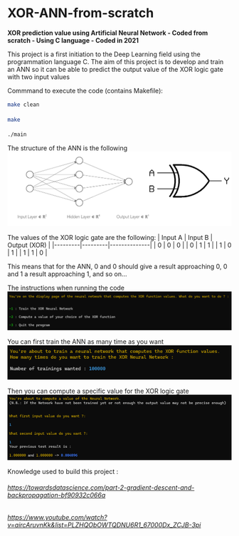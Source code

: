 # XOR-ANN-from-scratch
**XOR prediction value using Artificial Neural Network - Coded from scratch - Using C language - Coded in 2021** 

This project is a first initiation to the Deep Learning field using the programmation language C. The aim of this project is to develop and train an ANN so it can be able to predict the output value of the XOR logic gate with two input values

Commmand to execute the code (contains Makefile): 
```bash
make clean

make

./main
```

The structure of the ANN is the following
![ANN structure](images/ANN_structure.PNG)

The values of the XOR logic gate are the following: 
| Input A | Input B | Output (XOR) |
|---------|---------|--------------|
|    0    |    0    |      0       |
|    0    |    1    |      1       |
|    1    |    0    |      1       |
|    1    |    1    |      0       |

This means that for the ANN, 0 and 0 should give a result approaching 0, 0 and 1 a result approaching 1, and so on...


The instructions when running the code
![Instructions](images/Instructions.PNG)



You can first train the ANN as many time as you want 
![Trainig instructions](images/Training.PNG)



Then you can compute a specific value for the XOR logic gate 
![Test instructions](images/Test.PNG)




Knowledge used to build this project : 
###### https://towardsdatascience.com/part-2-gradient-descent-and-backpropagation-bf90932c066a
###### https://www.youtube.com/watch?v=aircAruvnKk&list=PLZHQObOWTQDNU6R1_67000Dx_ZCJB-3pi

